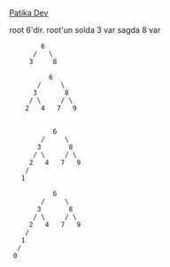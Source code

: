 [Patika Dev](https://app.patika.dev/courses/veri-yapilari-ve-algoritmalar/binary-search-tree-proje)

root 6'dir. root'un solda 3 var  sagda 8 var

```
        6
      /   \
     3     8

          6
       /     \
      3       8
     / \     / \
    2   4   7   9
  

           6
        /     \
       3       8
      / \     / \
     2   4   7   9
    /
   1 
   
           6
        /     \
       3       8
      / \     / \
     2   4   7   9
    /
   1
  /
 0
